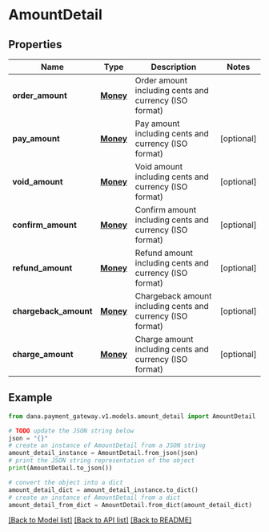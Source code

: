 # AmountDetail


## Properties

Name | Type | Description | Notes
------------ | ------------- | ------------- | -------------
**order_amount** | [**Money**](Money.md) | Order amount including cents and currency (ISO format) | 
**pay_amount** | [**Money**](Money.md) | Pay amount including cents and currency (ISO format) | [optional] 
**void_amount** | [**Money**](Money.md) | Void amount including cents and currency (ISO format) | [optional] 
**confirm_amount** | [**Money**](Money.md) | Confirm amount including cents and currency (ISO format) | [optional] 
**refund_amount** | [**Money**](Money.md) | Refund amount including cents and currency (ISO format) | [optional] 
**chargeback_amount** | [**Money**](Money.md) | Chargeback amount including cents and currency (ISO format) | [optional] 
**charge_amount** | [**Money**](Money.md) | Charge amount including cents and currency (ISO format) | [optional] 

## Example

```python
from dana.payment_gateway.v1.models.amount_detail import AmountDetail

# TODO update the JSON string below
json = "{}"
# create an instance of AmountDetail from a JSON string
amount_detail_instance = AmountDetail.from_json(json)
# print the JSON string representation of the object
print(AmountDetail.to_json())

# convert the object into a dict
amount_detail_dict = amount_detail_instance.to_dict()
# create an instance of AmountDetail from a dict
amount_detail_from_dict = AmountDetail.from_dict(amount_detail_dict)
```
[[Back to Model list]](../README.md#documentation-for-models) [[Back to API list]](../README.md#documentation-for-api-endpoints) [[Back to README]](../README.md)


